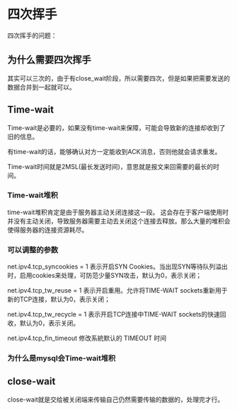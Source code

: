 # 四次挥手

四次挥手的问题：

## 为什么需要四次挥手
其实可以三次的，由于有close_wait阶段，所以需要四次，但是如果把需要发送的数据合并到一起就可以。

## Time-wait
Time-wait是必要的，如果没有time-wait来保障，可能会导致新的连接却收到了旧的信息。

有time-wait的话，能够确认对方一定能收到ACK消息，否则他就会请求重发。

Time-wait时间就是2MSL(最长发送时间)，意思就是报文来回需要的最长的时间。

### Time-wait堆积
time-wait堆积肯定是由于服务器主动关闭连接这一段。
这会存在于客户端使用时并没有主动关闭，导致服务器需要主动去关闭这个连接去释放。那么大量的堆积会使得服务器的连接资源耗尽。

### 可以调整的参数
net.ipv4.tcp_syncookies = 1 表示开启SYN Cookies。当出现SYN等待队列溢出时，启用cookies来处理，可防范少量SYN攻击，默认为0，表示关闭；

net.ipv4.tcp_tw_reuse = 1 表示开启重用。允许将TIME-WAIT sockets重新用于新的TCP连接，默认为0，表示关闭；

net.ipv4.tcp_tw_recycle = 1 表示开启TCP连接中TIME-WAIT sockets的快速回收，默认为0，表示关闭。

net.ipv4.tcp_fin_timeout 修改系統默认的 TIMEOUT 时间
### 为什么是mysql会Time-wait堆积
## close-wait
close-wait就是交给被关闭端来传输自己仍然需要传输的数据的，处理完才行。
### 